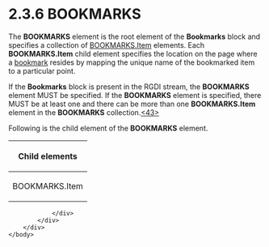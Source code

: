 <html dir="LTR" xmlns:mshelp="http://msdn.microsoft.com/mshelp" xmlns:ddue="http://ddue.schemas.microsoft.com/authoring/2003/5" xmlns:xlink="http://www.w3.org/1999/xlink" xmlns:tool="http://www.microsoft.com/tooltip">
    <head>
        <meta http-equiv="Content-Type" content="text/html; CHARSET=utf-8"></meta>
        <meta name="save" content="history"></meta>
        <title>2.3.6 BOOKMARKS</title>
        <xml>
            <mshelp:toctitle title="2.3.6 BOOKMARKS"></mshelp:toctitle>
            <mshelp:rltitle title="[MS-RGDI]: BOOKMARKS"></mshelp:rltitle>
            <mshelp:keyword index="A" term="0ad5154a-e8ed-4fa4-a6d2-100313b0086b"></mshelp:keyword>
            <mshelp:attr name="DCSext.ContentType" value="open specification"></mshelp:attr>
            <mshelp:attr name="AssetID" value="0ad5154a-e8ed-4fa4-a6d2-100313b0086b"></mshelp:attr>
            <mshelp:attr name="TopicType" value="kbRef"></mshelp:attr>
            <mshelp:attr name="DCSext.Title" value="[MS-RGDI]: BOOKMARKS" />
        </xml>
    </head>
    <body>
        <div id="header">
            <h1 class="heading">2.3.6 BOOKMARKS</h1>
        </div>
        <div id="mainSection">
            <div id="mainBody">
                <div id="allHistory" class="saveHistory"></div>
                <div id="sectionSection0" class="section" name="collapseableSection">
                    

<p>The <b>BOOKMARKS</b> element is the root element of the <b>Bookmarks</b>
block and specifies a collection of <a href="346bf031-97ff-4081-8393-e9e975666f8c.htm">BOOKMARKS.Item</a> elements.
Each <b>BOOKMARKS.Item</b> child element specifies the location on the page
where a <a href="557e6223-9107-4be3-9f7c-b83beb5d16fc.htm#gt_42f9c2f4-8a4b-4d64-a0e1-fc071debdf4c">bookmark</a> resides
by mapping the unique name of the bookmarked item to a particular point.</p>

<p>If the <b>Bookmarks</b> block is present in the RGDI stream,
the <b>BOOKMARKS</b> element MUST be specified. If the <b>BOOKMARKS</b> element
is specified, there MUST be at least one and there can be more than one <b>BOOKMARKS.Item</b>
element in the <b>BOOKMARKS</b> collection.<a id="Appendix_A_Target_43"></a><a href="5f16d945-e8a0-4cc3-9547-1c8f3e568219.htm#Appendix_A_43" aria-label="Product behavior note 43">&lt;43&gt;</a></p>

<p>Following is the child element of the <b>BOOKMARKS</b>
element.</p>

<table>
 <thead>
  <tr>
   <th>
   <p>Child elements</p>
   </th>
  </tr>
 </thead>
 <tr>
  <td>
  <p>BOOKMARKS.Item</p>
  </td>
 </tr>
</table>

<p> </p>


                </div>
            </div>
        </div>
    </body>
</html>
